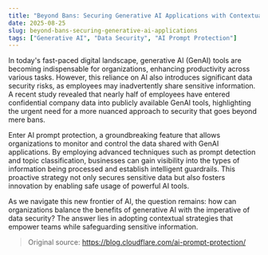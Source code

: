 ```yaml
---
title: "Beyond Bans: Securing Generative AI Applications with Contextual Strategies"
date: 2025-08-25
slug: beyond-bans-securing-generative-ai-applications
tags: ["Generative AI", "Data Security", "AI Prompt Protection"]
---
```


In today's fast-paced digital landscape, generative AI (GenAI) tools are becoming indispensable for organizations, enhancing productivity across various tasks. However, this reliance on AI also introduces significant data security risks, as employees may inadvertently share sensitive information. A recent study revealed that nearly half of employees have entered confidential company data into publicly available GenAI tools, highlighting the urgent need for a more nuanced approach to security that goes beyond mere bans.

Enter AI prompt protection, a groundbreaking feature that allows organizations to monitor and control the data shared with GenAI applications. By employing advanced techniques such as prompt detection and topic classification, businesses can gain visibility into the types of information being processed and establish intelligent guardrails. This proactive strategy not only secures sensitive data but also fosters innovation by enabling safe usage of powerful AI tools.

As we navigate this new frontier of AI, the question remains: how can organizations balance the benefits of generative AI with the imperative of data security? The answer lies in adopting contextual strategies that empower teams while safeguarding sensitive information.
> Original source: https://blog.cloudflare.com/ai-prompt-protection/